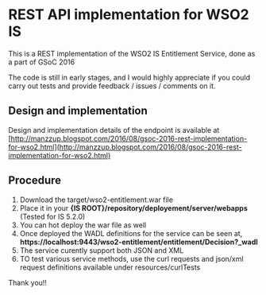 REST API implementation for WSO2 IS 
===================================

This is a REST implementation of the WSO2 IS Entitlement Service, done as a part of GSoC 2016

The code is still in early stages, and I would highly appreciate if you could carry out tests and provide feedback / issues / comments on it.

Design and implementation
-------------------------

Design and implementation details of the endpoint is available at [http://manzzup.blogspot.com/2016/08/gsoc-2016-rest-implementation-for-wso2.html](http://manzzup.blogspot.com/2016/08/gsoc-2016-rest-implementation-for-wso2.html)


Procedure
--------

1. Download the target/wso2-entitlement.war file
2. Place it in your **{IS ROOT}/repository/deployement/server/webapps** (Tested for IS 5.2.0)
3. You can hot deploy the war file as well
4. Once deployed the WADL definitions for the service can be seen at, **https://localhost:9443/wso2-entitlement/entitlement/Decision?_wadl**
5. The service curently support both JSON and XML
6. TO test various service methods, use the curl requests and json/xml request definitions available under resources/curlTests

Thank you!!
